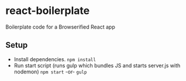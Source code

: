 # react-boilerplate
Boilerplate code for a Browserified React app

## Setup
* Install dependencies.
`npm install`
* Run start script (runs gulp which bundles JS and starts server.js with nodemon)
`npm start` -or- `gulp`


